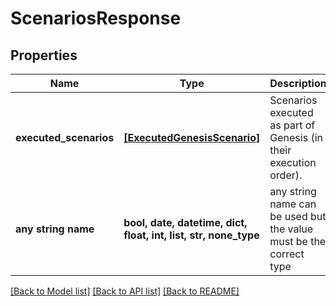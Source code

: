 # ScenariosResponse


## Properties
Name | Type | Description | Notes
------------ | ------------- | ------------- | -------------
**executed_scenarios** | [**[ExecutedGenesisScenario]**](ExecutedGenesisScenario.md) | Scenarios executed as part of Genesis (in their execution order). | 
**any string name** | **bool, date, datetime, dict, float, int, list, str, none_type** | any string name can be used but the value must be the correct type | [optional]

[[Back to Model list]](../README.md#documentation-for-models) [[Back to API list]](../README.md#documentation-for-api-endpoints) [[Back to README]](../README.md)


